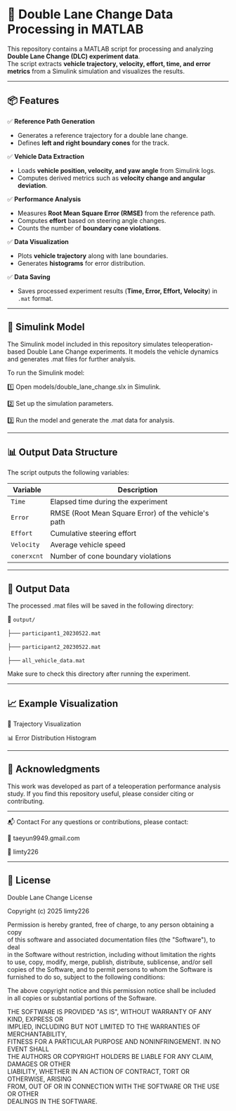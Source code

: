 # 🚗 Double Lane Change Data Processing in MATLAB

This repository contains a MATLAB script for processing and analyzing **Double Lane Change (DLC) experiment data**.  
The script extracts **vehicle trajectory, velocity, effort, time, and error metrics** from a Simulink simulation and visualizes the results.

---

## 📦 Features

✅ **Reference Path Generation**  
- Generates a reference trajectory for a double lane change.  
- Defines **left and right boundary cones** for the track.

✅ **Vehicle Data Extraction**  
- Loads **vehicle position, velocity, and yaw angle** from Simulink logs.  
- Computes derived metrics such as **velocity change and angular deviation**.

✅ **Performance Analysis**  
- Measures **Root Mean Square Error (RMSE)** from the reference path.  
- Computes **effort** based on steering angle changes.  
- Counts the number of **boundary cone violations**.

✅ **Data Visualization**  
- Plots **vehicle trajectory** along with lane boundaries.  
- Generates **histograms** for error distribution.

✅ **Data Saving**  
- Saves processed experiment results (**Time, Error, Effort, Velocity**) in `.mat` format.

---
## 🔹 Simulink Model
The Simulink model included in this repository simulates teleoperation-based Double Lane Change experiments.
It models the vehicle dynamics and generates .mat files for further analysis.

To run the Simulink model:

1️⃣ Open models/double_lane_change.slx in Simulink.

2️⃣ Set up the simulation parameters.

3️⃣ Run the model and generate the .mat data for analysis.

---
## 📊 Output Data Structure

The script outputs the following variables:

| Variable   | Description                                          |
|------------|------------------------------------------------------|
| `Time`     | Elapsed time during the experiment                  |
| `Error`    | RMSE (Root Mean Square Error) of the vehicle's path |
| `Effort`   | Cumulative steering effort                          |
| `Velocity` | Average vehicle speed                               |
| `conerxcnt` | Number of cone boundary violations                  |

---

## 📁 Output Data
The processed .mat files will be saved in the following directory:

📂 `output/`

  ├── `participant1_20230522.mat`
  
  ├── `participant2_20230522.mat`
  
  ├── `all_vehicle_data.mat`
  
Make sure to check this directory after running the experiment.

---
## 📈 Example Visualization

🚀 Trajectory Visualization

📊 Error Distribution Histogram

---

## 🤝 Acknowledgments
This work was developed as part of a teleoperation performance analysis study. If you find this repository useful, please consider citing or contributing.

---

📬 Contact
For any questions or contributions, please contact:

📧 taeyun9949.gmail.com

🔗 limty226

---

## 📜 License

Double Lane Change License  

Copyright (c) 2025 limty226 

Permission is hereby granted, free of charge, to any person obtaining a copy  
of this software and associated documentation files (the "Software"), to deal  
in the Software without restriction, including without limitation the rights  
to use, copy, modify, merge, publish, distribute, sublicense, and/or sell  
copies of the Software, and to permit persons to whom the Software is  
furnished to do so, subject to the following conditions:  

The above copyright notice and this permission notice shall be included  
in all copies or substantial portions of the Software.  

THE SOFTWARE IS PROVIDED "AS IS", WITHOUT WARRANTY OF ANY KIND, EXPRESS OR  
IMPLIED, INCLUDING BUT NOT LIMITED TO THE WARRANTIES OF MERCHANTABILITY,  
FITNESS FOR A PARTICULAR PURPOSE AND NONINFRINGEMENT. IN NO EVENT SHALL  
THE AUTHORS OR COPYRIGHT HOLDERS BE LIABLE FOR ANY CLAIM, DAMAGES OR OTHER  
LIABILITY, WHETHER IN AN ACTION OF CONTRACT, TORT OR OTHERWISE, ARISING  
FROM, OUT OF OR IN CONNECTION WITH THE SOFTWARE OR THE USE OR OTHER  
DEALINGS IN THE SOFTWARE.

